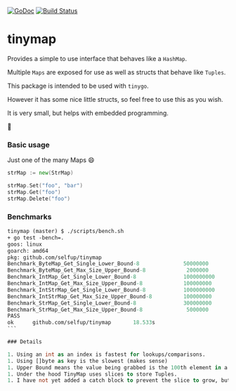 [![GoDoc](https://godoc.org/github.com/selfup/tinymap?status.svg)](https://godoc.org/github.com/selfup/tinymap)
[![Build Status](https://travis-ci.org/selfup/tinymap.svg?branch=master)](https://travis-ci.org/selfup/tinymap)

# tinymap

Provides a simple to use interface that behaves like a `HashMap`.

Multiple `Maps` are exposed for use as well as structs that behave like `Tuples`.

This package is intended to be used with `tinygo`.

However it has some nice little structs, so feel free to use this as you wish.

It is very small, but helps with embedded programming.

:tada:

### Basic usage

Just one of the many Maps :smile:

```go
strMap := new(StrMap)

strMap.Set("foo", "bar")
strMap.Get("foo")
strMap.Delete("foo")
```

### Benchmarks

````ocaml
tinymap (master) $ ./scripts/bench.sh
+ go test -bench=.
goos: linux
goarch: amd64
pkg: github.com/selfup/tinymap
Benchmark_ByteMap_Get_Single_Lower_Bound-8              50000000                28.4 ns/op
Benchmark_ByteMap_Get_Max_Size_Upper_Bound-8             2000000               778 ns/op
Benchmark_IntMap_Get_Single_Lower_Bound-8               1000000000               2.66 ns/op
Benchmark_IntMap_Get_Max_Size_Upper_Bound-8             100000000               19.0 ns/op
Benchmark_IntStrMap_Get_Single_Lower_Bound-8            1000000000               2.89 ns/op
Benchmark_IntStrMap_Get_Max_Size_Upper_Bound-8          100000000               21.9 ns/op
Benchmark_StrMap_Get_Single_Lower_Bound-8               300000000                5.49 ns/op
Benchmark_StrMap_Get_Max_Size_Upper_Bound-8              5000000               378 ns/op
PASS
ok      github.com/selfup/tinymap       18.533s
```

### Details

1. Using an int as an index is fastest for lookups/comparisons.
1. Using []byte as key is the slowest (makes sense)
1. Upper Bound means the value being grabbed is the 100th element in a slice of 100 elements.
1. Under the hood TinyMap uses slices to store Tuples.
1. I have not yet added a catch block to prevent the slice to grow, but this should be used for small data sotrage :pray:
````
